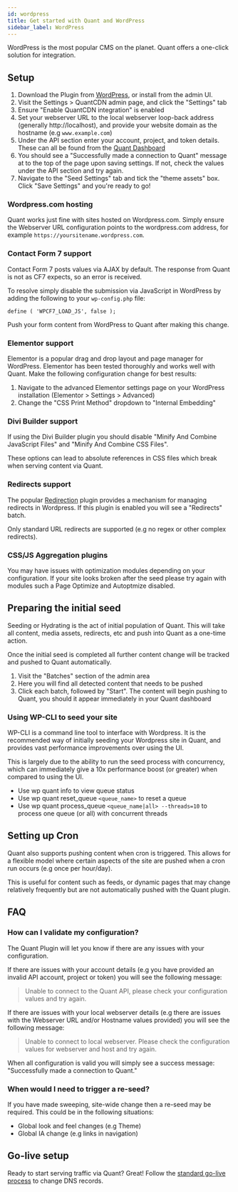 ```yaml
---
id: wordpress
title: Get started with Quant and WordPress
sidebar_label: WordPress
---
```


WordPress is the most popular CMS on the planet. Quant offers a one-click solution for integration.

## Setup

1. Download the Plugin from [WordPress](https://wordpress.org/plugins/quantcdn), or install from the admin UI.
2. Visit the Settings > QuantCDN admin page, and click the "Settings" tab
3. Ensure "Enable QuantCDN integration" is enabled
4. Set your webserver URL to the local webserver loop-back address (generally http://localhost), and provide your website domain as the hostname (e.g `www.example.com`)
5. Under the API section enter your account, project, and token details. These can all be found from the [Quant Dashboard](/docs/dashboard/get-started)
6. You should see a "Successfully made a connection to Quant" message at to the top of the page upon saving settings. If not, check the values under the API section and try again.
7. Navigate to the "Seed Settings" tab and tick the "theme assets" box. Click "Save Settings" and you're ready to go!

### Wordpress.com hosting

Quant works just fine with sites hosted on Wordpress.com. Simply ensure the Webserver URL configuration points to the wordpress.com address, for example `https://yoursitename.wordpress.com`.

### Contact Form 7 support

Contact Form 7 posts values via AJAX by default. The response from Quant is not as CF7 expects, so an error is received.

To resolve simply disable the submission via JavaScript in WordPress by adding the following to your `wp-config.php` file:
```
define ( 'WPCF7_LOAD_JS', false );
```

Push your form content from WordPress to Quant after making this change.


### Elementor support

Elementor is a popular drag and drop layout and page manager for WordPress. Elementor has been tested thoroughly and works well with Quant. Make the following configuration change for best results:

1. Navigate to the advanced Elementor settings page on your WordPress installation (Elementor > Settings > Advanced)
2. Change the "CSS Print Method" dropdown to "Internal Embedding"

### Divi Builder support

If using the Divi Builder plugin you should disable "Minify And Combine JavaScript Files" and "Minify And Combine CSS Files".

These options can lead to absolute references in CSS files which break when serving content via Quant.

### Redirects support

The popular [Redirection](https://wordpress.org/plugins/redirection/) plugin provides a mechanism for managing redirects in Wordpress. If this plugin is enabled you will see a "Redirects" batch.

Only standard URL redirects are supported (e.g no regex or other complex redirects).

### CSS/JS Aggregation plugins

You may have issues with optimization modules depending on your configuration. If your site looks broken after the seed please try again with modules such a Page Optimize and Autoptmize disabled.


## Preparing the initial seed

Seeding or Hydrating is the act of initial population of Quant. This will take all content, media assets, redirects, etc and push into Quant as a one-time action.

Once the initial seed is completed all further content change will be tracked and pushed to Quant automatically.

1. Visit the "Batches" section of the admin area
2. Here you will find all detected content that needs to be pushed
3. Click each batch, followed by "Start". The content will begin pushing to Quant, you should it appear immediately in your Quant dashboard

### Using WP-CLI to seed your site

WP-CLI is a command line tool to interface with Wordpress. It is the recommended way of initially seeding your Wordpress site in Quant, and provides vast performance improvements over using the UI.

This is largely due to the ability to run the seed process with concurrency, which can immediately give a 10x performance boost (or greater) when compared to using the UI.

* Use wp quant info to view queue status
* Use wp quant reset_queue `<queue_name>` to reset a queue
* Use wp quant process_queue `<queue_name|all> --threads=10` to process one queue (or all) with concurrent threads


## Setting up Cron

Quant also supports pushing content when cron is triggered. This allows for a flexible model where certain aspects of the site are pushed when a cron run occurs (e.g once per hour/day).

This is useful for content such as feeds, or dynamic pages that may change relatively frequently but are not automatically pushed with the Quant plugin.


## FAQ

### How can I validate my configuration?

The Quant Plugin will let you know if there are any issues with your configuration.

If there are issues with your account details (e.g you have provided an invalid API account, project or token) you will see the following message:
> Unable to connect to the Quant API, please check your configuration values and try again.

If there are issues with your local webserver details (e.g there are issues with the Webserver URL and/or Hostname values provided) you will see the following message:
> Unable to connect to local webserver. Please check the configuration values for webserver and host and try again.

When all configuration is valid you will simply see a success message: "Successfully made a connection to Quant."



### When would I need to trigger a re-seed?

If you have made sweeping, site-wide change then a re-seed may be required. This could be in the following situations:
- Global look and feel changes (e.g Theme)
- Global IA change (e.g links in navigation)

## Go-live setup

Ready to start serving traffic via Quant? Great! Follow the [standard go-live process](/docs/golive) to change DNS records.
